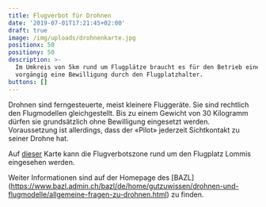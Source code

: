 ```yaml
---
title: Flugverbot für Drohnen
date: '2019-07-01T17:21:45+02:00'
draft: true
image: /img/uploads/drohnenkarte.jpg
positionx: 50
positiony: 50
description: >-
  Im Umkreis von 5km rund um Flugplätze braucht es für den Betrieb einer Drohne
  vorgängig eine Bewilligung durch den Flugplatzhalter.
buttons: []
---
```

Drohnen sind ferngesteuerte, meist kleinere Fluggeräte. Sie sind rechtlich den Flugmodellen gleichgestellt. Bis zu einem Gewicht von 30 Kilogramm dürfen sie grundsätzlich ohne Bewilligung eingesetzt werden. Voraussetzung ist allerdings, dass der «Pilot» jederzeit Sichtkontakt zu seiner Drohne hat.

Auf [dieser](https://www.google.com/maps/d/viewer?mid=1m8mRRQmvtaX8GSnXe6ZEBRCEesd0TjhK&ll=47.52322222650904%2C9.009629051899083&z=13) Karte kann die Flugverbotszone rund um den Flugplatz Lommis eingesehen werden.

Weiter Informationen sind auf der Homepage des [BAZL] (https://www.bazl.admin.ch/bazl/de/home/gutzuwissen/drohnen-und-flugmodelle/allgemeine-fragen-zu-drohnen.html) zu finden.
